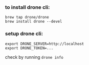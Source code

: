 ### to install drone cli:

```
brew tap drone/drone
brew install drone --devel
```

### setup drone cli:

```
export DRONE_SERVER=http://localhost
export DRONE_TOKEN=...
```

check by running `drone info`
